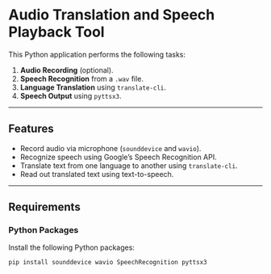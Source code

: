 # Audio Translation and Speech Playback Tool

This Python application performs the following tasks:

1. **Audio Recording** (optional).
2. **Speech Recognition** from a `.wav` file.
3. **Language Translation** using `translate-cli`.
4. **Speech Output** using `pyttsx3`.

---

## Features

- Record audio via microphone (`sounddevice` and `wavio`).
- Recognize speech using Google’s Speech Recognition API.
- Translate text from one language to another using `translate-cli`.
- Read out translated text using text-to-speech.

---

## Requirements

### Python Packages

Install the following Python packages:

```bash
pip install sounddevice wavio SpeechRecognition pyttsx3

